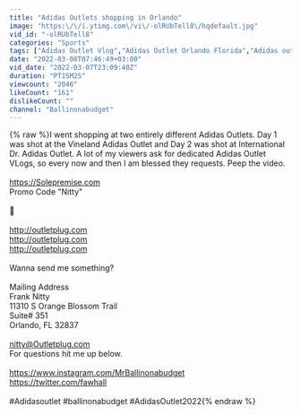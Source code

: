 ```yaml
---
title: "Adidas Outlets shopping in Orlando"
image: "https:\/\/i.ytimg.com\/vi\/-olRUbTell8\/hqdefault.jpg"
vid_id: "-olRUbTell8"
categories: "Sports"
tags: ["Adidas Outlet Vlog","Adidas Outlet Orlando Florida","Adidas outlet clearance"]
date: "2022-03-08T07:46:49+03:00"
vid_date: "2022-03-07T23:09:40Z"
duration: "PT15M2S"
viewcount: "2046"
likeCount: "161"
dislikeCount: ""
channel: "Ballinonabudget"
---
```

{% raw %}I went shopping at two entirely different Adidas Outlets. Day 1 was shot at the Vineland Adidas Outlet and Day 2 was shot at International Dr. Adidas Outlet. A lot of my viewers ask for dedicated Adidas Outlet VLogs, so every now and then I am blessed they requests. Peep the video.<br /><br /><a rel="nofollow" target="blank" href="https://Solepremise.com">https://Solepremise.com</a><br />Promo Code &quot;Nitty&quot;<br /><br />📍<br /><br /><a rel="nofollow" target="blank" href="http://outletplug.com">http://outletplug.com</a><br /><a rel="nofollow" target="blank" href="http://outletplug.com">http://outletplug.com</a> <br /><a rel="nofollow" target="blank" href="http://outletplug.com">http://outletplug.com</a> <br /><br />Wanna send me something?<br /><br />Mailing Address<br />Frank Nitty<br />11310 S Orange Blossom Trail<br />Suite# 351<br />Orlando, FL 32837<br /><br />nitty@Outletplug.com<br />For questions hit me up below.<br /><br /><a rel="nofollow" target="blank" href="https://www.instagram.com/MrBallinonabudget">https://www.instagram.com/MrBallinonabudget</a><br /><a rel="nofollow" target="blank" href="https://twitter.com/fawhall">https://twitter.com/fawhall</a><br /><br />#Adidasoutlet #ballinonabudget #AdidasOutlet2022{% endraw %}
